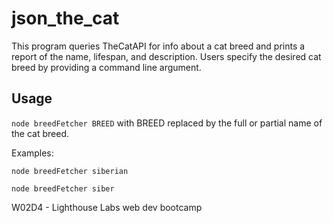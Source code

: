 # json_the_cat

This program queries TheCatAPI for info about a cat breed and prints a report of the name, lifespan, and description. Users specify the desired cat breed by providing a command line argument.

## Usage

`node breedFetcher BREED` with BREED replaced by the full or partial name of the cat breed. 

Examples:

`node breedFetcher siberian`

`node breedFetcher siber`



W02D4 - Lighthouse Labs web dev bootcamp